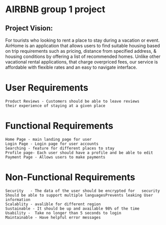 
# AIRBNB group 1 project

## Project Vision:
For tourists who looking to rent a place to stay during a vacation or event. 
AirHome is an application that allows users to find suitable housing based on trip 
requirements such as pricing, distance from specified address, & housing conditions
by offering a list of recommended homes. Unlike other vacational rental applications,
that charge overpriced fees, our service is affordable with flexible rates and an easy
to navigate interface.

# User Requirements
    Product Reviews - Customers should be able to leave reviews
    their experience of staying at a given place 


# Functional Requirements
    Home Page - main landing page for user
    Login Page - Login page for user accounts
    Searching - feature for different places to stay
    Profile page- Each user should have a profile and be able to edit
    Payment Page - Allows users to make payments
    

# Non-Functional Requirements

    Security   - The data of the user should be encrypted for   security Should be able to support multiple languagesPrevents leaking User information
    Scalablity - avalible for different region  
    Sustainable - It should be up and available 98% of the time
    Usability -  Take no longer than 5 seconds to login
    Maintainable - Have helpful error messages
